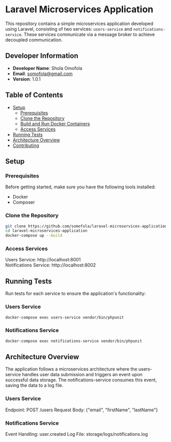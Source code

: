 # Laravel Microservices Application

This repository contains a simple microservices application developed using Laravel, consisting of two services: `users-service` and `notifications-service`. These services communicate via a message broker to achieve decoupled communication.

## Developer Information

- **Developer Name**: Shola Omofola
- **Email**: somofola@gmail.com
- **Version**: 1.0.1

## Table of Contents

- [Setup](#setup)
  - [Prerequisites](#prerequisites)
  - [Clone the Repository](#clone-the-repository)
  - [Build and Run Docker Containers](#build-and-run-docker-containers)
  - [Access Services](#access-services)
- [Running Tests](#running-tests)
- [Architecture Overview](#architecture-overview)
- [Contributing](#contributing)

## Setup

### Prerequisites

Before getting started, make sure you have the following tools installed:

- Docker
- Composer

### Clone the Repository

```bash
git clone https://github.com/somofola/laravel-microservices-application.git
cd laravel-microservices-application
docker-compose up --build
```

### Access Services
Users Service: http://localhost:8001 \
Notifications Service: http://localhost:8002

## Running Tests
Run tests for each service to ensure the application's functionality:

### Users Service
```bash
docker-compose exec users-service vendor/bin/phpunit
```

### Notifications Service
```bash
docker-compose exec notifications-service vendor/bin/phpunit
```


## Architecture Overview
The application follows a microservices architecture where the users-service handles user data submission and triggers an event upon successful data storage. The notifications-service consumes this event, saving the data to a log file.

### Users Service
Endpoint: POST /users
Request Body: {"email", "firstName", "lastName"}

### Notifications Service
Event Handling: user.created
Log File: storage/logs/notifications.log

